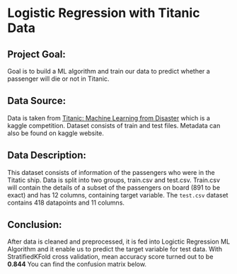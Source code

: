 # Logistic Regression with Titanic Data  
## Project Goal:  
Goal is to build a ML algorithm and train our data to predict whether a passenger will die or not in Titanic.
## Data Source:
Data is taken from [Titanic: Machine Learning from Disaster](https://www.kaggle.com/c/titanic) which is a kaggle competition. Dataset consists of train and test files.
Metadata can also be found on kaggle website.
## Data Description:  
This dataset consists of information of the passengers who were in the Titatic ship. Data is split into two groups, train.csv and test.csv. Train.csv will contain the details of a subset of the passengers on board (891 to be exact) and has 12 columns, containing target variable. The `test.csv` dataset contains 418 datapoints and 11 columns.
## Conclusion:
After data is cleaned and preprocessed, it is fed into Logictic Regression ML Algorithm and it enable us to predict the target variable for test data. 
With StratifiedKFold cross validation, mean accuracy score turned out to be **0.844**
You can find the confusion matrix below.
